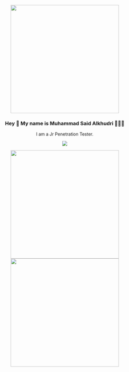 <p align="center" width="300">
   <img align="center" width="350" src="https://cdn.dribbble.com/users/1787323/screenshots/7003575/media/f09620a77deb456e82968e482130ef0f.png" />
   <h3 align="center">Hey 👋 My name is Muhammad Said Alkhudri 👨🏻‍💻</h3>
</p>
<p align="center">I am a Jr Penetration Tester.</p>
<p align="center">
   <img src="https://komarev.com/ghpvc/?username=said-boy&label=said-boy's+profile+visitor">
</p>
<p align = "center">
   
  <img src = "https://github-readme-stats.vercel.app/api?username=said-boy" width = 350>
   
  <img src = "https://github-readme-streak-stats.herokuapp.com?user=said-boy&date_format=j%20M%5B%20Y%5D&stroke=DD2727" width = 350>
</p>
